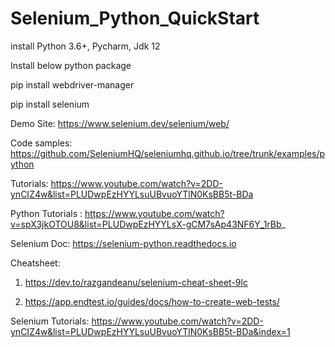 # Selenium_Python_QuickStart

install Python 3.6+, Pycharm, Jdk 12

Install below python package

pip install webdriver-manager

pip install selenium

Demo Site: https://www.selenium.dev/selenium/web/

Code samples: https://github.com/SeleniumHQ/seleniumhq.github.io/tree/trunk/examples/python


Tutorials: https://www.youtube.com/watch?v=2DD-ynCIZ4w&list=PLUDwpEzHYYLsuUBvuoYTlN0KsBB5t-BDa

Python Tutorials : https://www.youtube.com/watch?v=spX3jkOTOU8&list=PLUDwpEzHYYLsX-gCM7sAp43NF6Y_1rBb_

Selenium Doc: https://selenium-python.readthedocs.io

Cheatsheet:

1. https://dev.to/razgandeanu/selenium-cheat-sheet-9lc

2. https://app.endtest.io/guides/docs/how-to-create-web-tests/

Selenium Tutorials: https://www.youtube.com/watch?v=2DD-ynCIZ4w&list=PLUDwpEzHYYLsuUBvuoYTlN0KsBB5t-BDa&index=1
